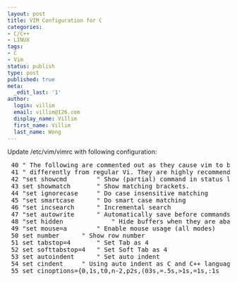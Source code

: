 ```yaml
---
layout: post
title: VIM Configuration for C
categories:
- C/C++
- LINUX
tags:
- C
- Vim
status: publish
type: post
published: true
meta:
  _edit_last: '1'
author:
  login: villim
  email: villim@126.com
  display_name: Villim
  first_name: Villim
  last_name: Wong
---
```

<p>Update /etc/vim/vimrc with following configuration:</p>
<pre class="brush:plain"> 40 " The following are commented out as they cause vim to behave a lot
 41 " differently from regular Vi. They are highly recommended though.
 42 "set showcmd        " Show (partial) command in status line.
 43 set showmatch       " Show matching brackets.
 44 "set ignorecase     " Do case insensitive matching
 45 "set smartcase      " Do smart case matching
 46 "set incsearch      " Incremental search
 47 "set autowrite      " Automatically save before commands like :next and :make
 48 "set hidden             " Hide buffers when they are abandoned
 49 "set mouse=a        " Enable mouse usage (all modes)
 50 set number      " Show row number
 51 set tabstop=4       " Set Tab as 4
 52 set softtabstop=4   " Set Soft Tab as 4
 53 set autoindent      " Set auto indent
 54 set cindent     " Using auto indent as C and C++ language
 55 set cinoptions={0,1s,t0,n-2,p2s,(03s,=.5s,&gt;1s,=1s,:1s   " Set defined indent as C and C++ language</pre>
